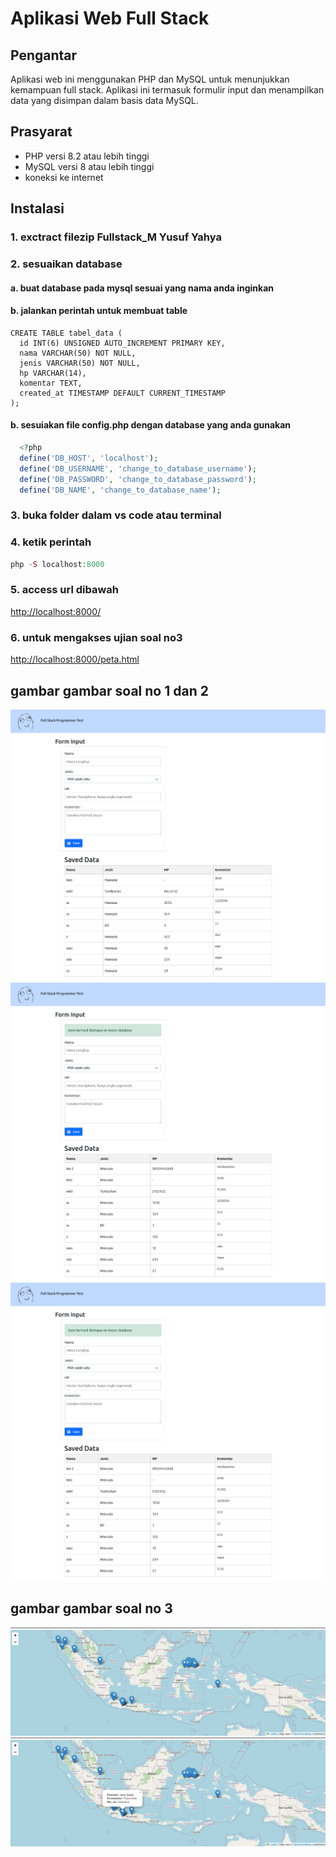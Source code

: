 # Aplikasi Web Full Stack

## Pengantar
Aplikasi web ini menggunakan PHP dan MySQL untuk menunjukkan kemampuan full stack. Aplikasi ini termasuk formulir input dan menampilkan data yang disimpan dalam basis data MySQL.

## Prasyarat
- PHP versi 8.2 atau lebih tinggi
- MySQL versi 8 atau lebih tinggi
- koneksi ke internet
## Instalasi

### 1. exctract filezip Fullstack_M Yusuf Yahya

### 2. sesuaikan database
  #### a. buat database pada mysql sesuai yang nama anda inginkan
  #### b. jalankan perintah untuk membuat table
  ```mysql
  CREATE TABLE tabel_data (
    id INT(6) UNSIGNED AUTO_INCREMENT PRIMARY KEY,
    nama VARCHAR(50) NOT NULL,
    jenis VARCHAR(50) NOT NULL,
    hp VARCHAR(14),
    komentar TEXT,
    created_at TIMESTAMP DEFAULT CURRENT_TIMESTAMP
);
  ```
  #### b. sesuiakan file config.php dengan database yang anda gunakan 
  ```php
    <?php
    define('DB_HOST', 'localhost');
    define('DB_USERNAME', 'change_to_database_username');
    define('DB_PASSWORD', 'change_to_database_password');
    define('DB_NAME', 'change_to_database_name');


  ```

### 3. buka folder dalam vs code atau terminal

### 4. ketik perintah 
  ```php  
  php -S localhost:8000
```
### 5. access url dibawah
[http://localhost:8000/](http://localhost:8000/)

### 6. untuk mengakses ujian soal no3
[http://localhost:8000/peta.html](http://localhost:8000/peta.html)

## gambar gambar soal no 1 dan 2
![tamplian awal](gambar_ujian1/1.png)
![tamplian saat simpan](gambar_ujian1/2.png)
![tamplian saat validasi tidak sesuai](gambar_ujian1/2.png)

## gambar gambar soal no 3
![tamplian awal](gambar_ujian2/1.png)
![tamplian saat popup](gambar_ujian2/2.png)


